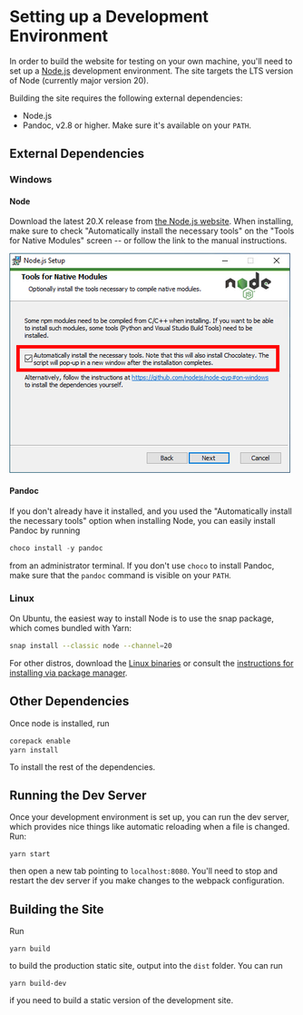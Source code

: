 Setting up a Development Environment
====================================

In order to build the website for testing on your own machine, you'll need to
set up a [Node.js](https://nodejs.org) development environment. The site targets
the LTS version of Node (currently major version 20).

Building the site requires the following external dependencies:

- Node.js
- Pandoc, v2.8 or higher. Make sure it's available on your `PATH`.


External Dependencies
---------------------

### Windows

#### Node

Download the latest 20.X release from [the Node.js website](https://nodejs.org).
When installing, make sure to check "Automatically install the necessary tools"
on the "Tools for Native Modules" screen -- or follow the link to the manual
instructions.

![The "Tools for Native Modules" screen. Make sure the highlighted box is checked.](./tools-for-native-modules.png)


#### Pandoc

If you don't already have it installed, and you used the "Automatically install
the necessary tools" option when installing Node, you can easily install Pandoc
by running

``` powershell
choco install -y pandoc
```

from an administrator terminal. If you don't use `choco` to install Pandoc, make
sure that the `pandoc` command is visible on your `PATH`.


### Linux

On Ubuntu, the easiest way to install Node is to use the snap package, which
comes bundled with Yarn:

``` sh
snap install --classic node --channel=20
```

For other distros, download the
[Linux binaries](https://nodejs.org/en/download/) or consult the
[instructions for installing via package manager](https://nodejs.org/en/download/package-manager).


Other Dependencies
------------------

Once node is installed, run

```
corepack enable
yarn install
```

To install the rest of the dependencies.


Running the Dev Server
----------------------

Once your development environment is set up, you can run the dev server, which
provides nice things like automatic reloading when a file is changed. Run:

```
yarn start
```

then open a new tab pointing to `localhost:8080`. You'll need to stop and
restart the dev server if you make changes to the webpack configuration.


Building the Site
-----------------

Run

```
yarn build
```

to build the production static site, output into the `dist` folder. You can
run

```
yarn build-dev
```

if you need to build a static version of the development site.
